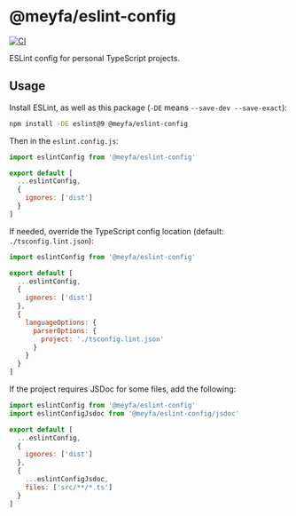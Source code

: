 # @meyfa/eslint-config

[![CI](https://github.com/meyfa/eslint-config/actions/workflows/main.yml/badge.svg)](https://github.com/meyfa/eslint-config/actions/workflows/main.yml)

ESLint config for personal TypeScript projects.

## Usage

Install ESLint, as well as this package (`-DE` means `--save-dev --save-exact`):

```sh
npm install -DE eslint@9 @meyfa/eslint-config
```

Then in the `eslint.config.js`:

```js
import eslintConfig from '@meyfa/eslint-config'

export default [
  ...eslintConfig,
  {
    ignores: ['dist']
  }
]
```

If needed, override the TypeScript config location (default: `./tsconfig.lint.json`):

```js
import eslintConfig from '@meyfa/eslint-config'

export default [
  ...eslintConfig,
  {
    ignores: ['dist']
  },
  {
    languageOptions: {
      parserOptions: {
        project: './tsconfig.lint.json'
      }
    }
  }
]
```

If the project requires JSDoc for some files, add the following:

```js
import eslintConfig from '@meyfa/eslint-config'
import eslintConfigJsdoc from '@meyfa/eslint-config/jsdoc'

export default [
  ...eslintConfig,
  {
    ignores: ['dist']
  },
  {
    ...eslintConfigJsdoc,
    files: ['src/**/*.ts']
  }
]
```
